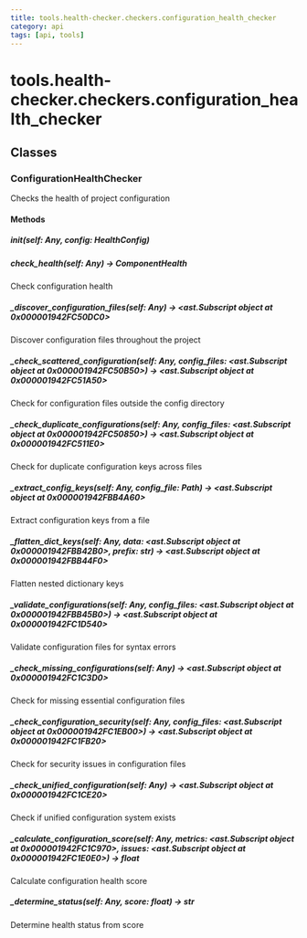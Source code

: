 ```yaml
---
title: tools.health-checker.checkers.configuration_health_checker
category: api
tags: [api, tools]
---
```


# tools.health-checker.checkers.configuration_health_checker



## Classes

### ConfigurationHealthChecker

Checks the health of project configuration

#### Methods

##### __init__(self: Any, config: HealthConfig)



##### check_health(self: Any) -> ComponentHealth

Check configuration health

##### _discover_configuration_files(self: Any) -> <ast.Subscript object at 0x000001942FC50DC0>

Discover configuration files throughout the project

##### _check_scattered_configuration(self: Any, config_files: <ast.Subscript object at 0x000001942FC50B50>) -> <ast.Subscript object at 0x000001942FC51A50>

Check for configuration files outside the config directory

##### _check_duplicate_configurations(self: Any, config_files: <ast.Subscript object at 0x000001942FC50850>) -> <ast.Subscript object at 0x000001942FC511E0>

Check for duplicate configuration keys across files

##### _extract_config_keys(self: Any, config_file: Path) -> <ast.Subscript object at 0x000001942FBB4A60>

Extract configuration keys from a file

##### _flatten_dict_keys(self: Any, data: <ast.Subscript object at 0x000001942FBB42B0>, prefix: str) -> <ast.Subscript object at 0x000001942FBB44F0>

Flatten nested dictionary keys

##### _validate_configurations(self: Any, config_files: <ast.Subscript object at 0x000001942FBB45B0>) -> <ast.Subscript object at 0x000001942FC1D540>

Validate configuration files for syntax errors

##### _check_missing_configurations(self: Any) -> <ast.Subscript object at 0x000001942FC1C3D0>

Check for missing essential configuration files

##### _check_configuration_security(self: Any, config_files: <ast.Subscript object at 0x000001942FC1EB00>) -> <ast.Subscript object at 0x000001942FC1FB20>

Check for security issues in configuration files

##### _check_unified_configuration(self: Any) -> <ast.Subscript object at 0x000001942FC1CE20>

Check if unified configuration system exists

##### _calculate_configuration_score(self: Any, metrics: <ast.Subscript object at 0x000001942FC1C970>, issues: <ast.Subscript object at 0x000001942FC1E0E0>) -> float

Calculate configuration health score

##### _determine_status(self: Any, score: float) -> str

Determine health status from score

